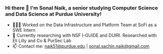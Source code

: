 ### Hi there 👋 I'm Sonal Naik, a senior studying Computer Science and Data Science at Purdue University!

- 👩🏽‍💼 Worked on the Data Infrastructure and Platform Team at SoFi as a SWE Intern
- 👯 Currently researching with NSF I-GUIDE and DUIRI. Researched with Eli Lilly and Co & PurSec Lab
- 📫 Contact me: naik51@purdue.edu | sonal.sachin.naik@gmail.com
